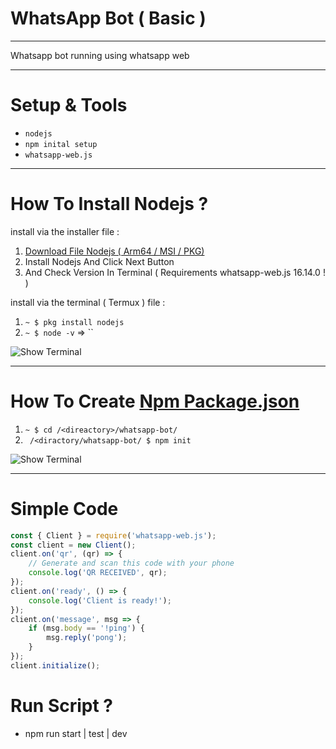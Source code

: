 # WhatsApp Bot ( Basic )
------
Whatsapp bot running using whatsapp web

------
# Setup & Tools

- `nodejs`
- `npm inital setup`
- `whatsapp-web.js`

-----
# How To Install Nodejs ?

install via the installer file :
1. [Download File Nodejs ( Arm64 / MSI / PKG)](https://nodejs.org/download/ "Download File")
2. Install Nodejs And Click Next Button
3. And Check Version In Terminal ( Requirements whatsapp-web.js 16.14.0 ! )

install via the terminal ( Termux ) file :
1. `` ~ $ pkg install nodejs ``
2. `` ~ $ node -v `` => ``

![Show Terminal](/file/terminal.png "Show Terminal")

-----
# How To Create [Npm Package.json](https://docs.npmjs.com/cli/v8/commands/npm-init)

1. `` ~ $ cd /<direactory>/whatsapp-bot/ ``
2. `` /<diractory/whatsapp-bot/ $ npm init``

![Show Terminal](/file/terminal-1.png "Show Terminal")

-----
# Simple Code

```js
const { Client } = require('whatsapp-web.js');
const client = new Client();
client.on('qr', (qr) => {
    // Generate and scan this code with your phone
    console.log('QR RECEIVED', qr);
});
client.on('ready', () => {
    console.log('Client is ready!');
});
client.on('message', msg => {
    if (msg.body == '!ping') {
        msg.reply('pong');
    }
});
client.initialize();
```

# Run Script ?
- npm run start | test | dev

